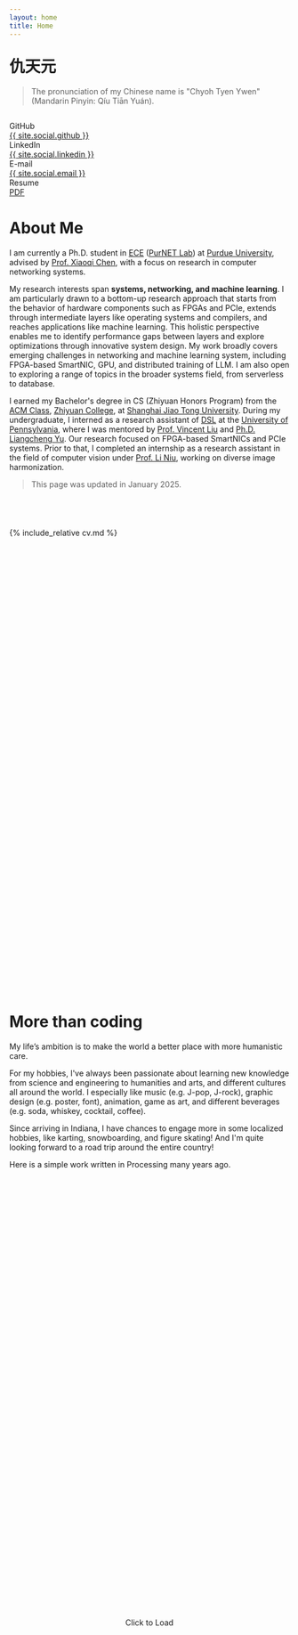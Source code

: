 ```yaml
---
layout: home
title: Home
---
```


<h1 style="font-family: var(--type-serif-cn); margin-top: 1em">仇天元</h1>

> The pronunciation of my Chinese name is "Chyoh Tyen Ywen" (Mandarin Pinyin: Qíu Tiān Yuán).

<style>
  .no-padding-here {
    padding: 0 !important;
  }
</style>

<div class="container no-padding-here" style="padding-left: 0em; padding-right: 0em; margin-top: 2em">
    <div class="row justify-content-between align-items-center no-padding-here">
        <div class="col-auto">
            GitHub<br><a href="https://github.com/{{ site.social.github }}">{{ site.social.github }}</a>
        </div>
        <div class="col-auto">
            LinkedIn<br><a href="https://www.linkedin.com/in/{{ site.social.linkedin }}">{{ site.social.linkedin }}</a>
        </div>
        <div class="col-auto">
            E-mail<br><a href="mailto:{{ site.social.email }}">{{ site.social.email }}</a>
        </div>
        <div class="col-auto">
            Resume<br><a href="/attachments/resume.pdf">PDF</a>
        </div>
    </div>
</div>

# About Me

I am currently a Ph.D. student in [ECE](https://engineering.purdue.edu/ECE) ([PurNET Lab](https://purnet-lab.gitlab.io/)) at [Purdue University](https://www.purdue.edu/), advised by [Prof. Xiaoqi Chen](https://engineering.purdue.edu/~xiaoqic/), with a focus on research in computer networking systems.

My research interests span **systems, networking, and machine learning**. I am particularly drawn to a bottom-up research approach that starts from the behavior of hardware components such as FPGAs and PCIe, extends through intermediate layers like operating systems and compilers, and reaches applications like machine learning. This holistic perspective enables me to identify performance gaps between layers and explore optimizations through innovative system design. My work broadly covers emerging challenges in networking and machine learning system, including FPGA-based SmartNIC, GPU, and distributed training of LLM. I am also open to exploring a range of topics in the broader systems field, from serverless to database.

I earned my Bachelor's degree in CS (Zhiyuan Honors Program) from the [ACM Class](https://acm.sjtu.edu.cn/), [Zhiyuan College](https://en.zhiyuan.sjtu.edu.cn/), at [Shanghai Jiao Tong University](https://en.sjtu.edu.cn/). During my undergraduate, I interned as a research assistant of [DSL](https://dsl.cis.upenn.edu/) at the [University of Pennsylvania](https://www.upenn.edu/), where I was mentored by [Prof. Vincent Liu](https://vincen.tl/) and [Ph.D. Liangcheng Yu](https://liangchengyu.com/). Our research focused on FPGA-based SmartNICs and PCIe systems. Prior to that, I completed an internship as a research assistant in the field of computer vision under [Prof. Li Niu](https://www.ustcnewly.com/), working on diverse image harmonization.

> This page was updated in January 2025.

<div class="invisible-space" style="height: 3em"></div>

{% include_relative cv.md %}

<div class="invisible-space" style="height: 20vh"></div>

# More than coding

My life’s ambition is to make the world a better place with more humanistic care.

For my hobbies, I've always been passionate about learning new knowledge from science and engineering to humanities and arts, and different cultures all around the world. I especially like music (e.g. J-pop, J-rock), graphic design (e.g. poster, font), animation, game as art, and different beverages (e.g. soda, whiskey, cocktail, coffee).

Since arriving in Indiana, I have chances to engage more in some localized hobbies, like karting, snowboarding, and figure skating! And I'm quite looking forward to a road trip around the entire country!

Here is a simple work written in Processing many years ago.

<div class="invisible-space" style="height: 15vh"></div>

<div id="bulkyContainer" style="position: relative; width: 100vw; height: 10vh; left: 50%; transform: translateX(-50%);">
  <div id="clickToLoad" style="position: absolute; top: 50%; left: 50%; transform: translate(-50%, -50%); cursor: pointer;">
    Click to Load
  </div>
  <div id="iframeContainer" style="display: none;">
    <iframe id="iframe" src="" style="position: absolute; top: 0; left: 0; width: 100%; height: 100%; border: none;"></iframe>
  </div>
</div>

<script>
    var bulkyContainer = document.getElementById("bulkyContainer");
    var clickToLoad = document.getElementById("clickToLoad");
    var iframeContainer = document.getElementById("iframeContainer");
    var iframe = document.getElementById("iframe");

    clickToLoad.addEventListener("click", function() {
        bulkyContainer.style.height = "100vh";
        clickToLoad.style.display = "none";
        iframeContainer.style.display = "block";
        iframe.src = "https://openprocessing.org/sketch/2080432/embed/";
        bulkyContainer.scrollIntoView({ behavior: 'smooth' }); // Smooth scroll to the top of the bulkyContainer element
    });
</script>


<div class="invisible-space" style="height: 40vh"></div>

<!--{% include archive.html %}-->
